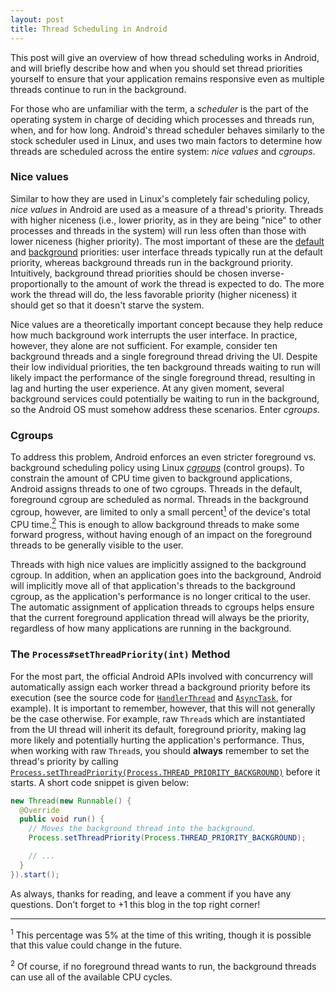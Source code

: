 ```yaml
---
layout: post
title: Thread Scheduling in Android
---
```

This post will give an overview of how thread scheduling works in Android, and will briefly describe how and when you should set thread priorities yourself to ensure that your application remains responsive even as multiple threads continue to run in the background.

For those who are unfamiliar with the term, a _scheduler_ is the part of the operating system in charge of deciding which processes and threads run, when, and for how long. Android's thread scheduler behaves similarly to the stock scheduler used in Linux, and uses two main factors to determine how threads are scheduled across the entire system: _nice values_ and _cgroups_.

<!--more-->

### Nice values

Similar to how they are used in Linux's completely fair scheduling policy, _nice values_ in Android are used as a measure of a thread's priority. Threads with higher niceness (i.e., lower priority, as in they are being "nice" to other processes and threads in the system) will run less often than those with lower niceness (higher priority). The most important of these are the [default](http://developer.android.com/reference/android/os/Process.html#THREAD_PRIORITY_DEFAULT) and [background](http://developer.android.com/reference/android/os/Process.html#THREAD_PRIORITY_BACKGROUND) priorities: user interface threads typically run at the default priority, whereas background threads run in the background priority. Intuitively, background thread priorities should be chosen inverse-proportionally to the amount of work the thread is expected to do. The more work the thread will do, the less favorable priority (higher niceness) it should get so that it doesn't starve the system. 

Nice values are a theoretically important concept because they help reduce how much background work interrupts the user interface. In practice, however, they alone are not sufficient. For example, consider ten background threads and a single foreground thread driving the UI. Despite their low individual priorities, the ten background threads waiting to run will likely impact the performance of the single foreground thread, resulting in lag and hurting the user experience. At any given moment, several background services could potentially be waiting to run in the background, so the Android OS must somehow address these scenarios. Enter _cgroups_.

### Cgroups

To address this problem, Android enforces an even stricter foreground vs. background scheduling policy using Linux [_cgroups_](http://en.wikipedia.org/wiki/Cgroups) (control groups). To constrain the amount of CPU time given to background applications, Android assigns threads to one of two cgroups. Threads in the default, foreground cgroup are scheduled as normal. Threads in the background cgroup, however, are limited to only a small percent<a href="#footnote1"><sup>1</sup></a> of the device's total CPU time.<a href="#footnote2"><sup>2</sup></a> This is enough to allow background threads to make some forward progress, without having enough of an impact on the foreground threads to be generally visible to the user.

Threads with high nice values are implicitly assigned to the background cgroup. In addition, when an application goes into the background, Android will implicitly move all of that application's threads to the background cgroup, as the application's performance is no longer critical to the user. The automatic assignment of application threads to cgroups helps ensure that the current foreground application thread will always be the priority, regardless of how many applications are running in the background.

### The `Process#setThreadPriority(int)` Method

For the most part, the official Android APIs involved with concurrency will automatically assign each worker thread a background priority before its execution (see the source code for [`HandlerThread`](https://android.googlesource.com/platform/frameworks/base/+/refs/heads/master/core/java/android/os/HandlerThread.java) and [`AsyncTask`](https://android.googlesource.com/platform/frameworks/base/+/refs/heads/master/core/java/android/os/AsyncTask.java), for example). It is important to remember, however, that this will not generally be the case otherwise. For example, raw `Thread`s which are instantiated from the UI thread will inherit its default, foreground priority, making lag more likely and potentially hurting the application's performance. Thus, when working with raw `Thread`s, you should <b>always</b> remember to set the thread's priority by calling [`Process.setThreadPriority(Process.THREAD_PRIORITY_BACKGROUND)`](https://developer.android.com/reference/android/os/Process.html#setThreadPriority(int)) before it starts. A short code snippet is given below: 

```java
new Thread(new Runnable() {
  @Override
  public void run() {
    // Moves the background thread into the background.
    Process.setThreadPriority(Process.THREAD_PRIORITY_BACKGROUND);

    // ...
  }
}).start();
```

As always, thanks for reading, and leave a comment if you have any questions. Don't forget to +1 this blog in the top right corner! 

<hr class="footnote-divider" />

<sup><a name="footnote1">1</a></sup> This percentage was 5% at the time of this writing, though it is possible that this value could change in the future.

<sup><a name="footnote2">2</a></sup> Of course, if no foreground thread wants to run, the background threads can use all of the available CPU cycles.